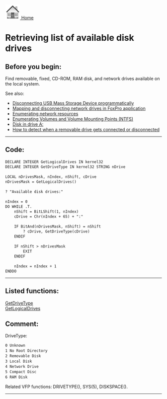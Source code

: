 [<img src="../images/home.png"> Home ](https://github.com/VFPX/Win32API)  

# Retrieving list of available disk drives

## Before you begin:
Find removable, fixed, CD-ROM, RAM disk, and network drives available on the local system.  

See also:

* [Disconnecting USB Mass Storage Device programmatically](sample_553.md)  
* [Mapping and disconnecting network drives in FoxPro application](sample_387.md)  
* [Enumerating network resources](sample_313.md)  
* [Enumerating Volumes and Volume Mounting Points (NTFS)](sample_087.md)  
* [Disk in drive A:](sample_319.md)  
* [How to detect when a removable drive gets connected or disconnected](sample_573.md)  

  
***  


## Code:
```foxpro  
DECLARE INTEGER GetLogicalDrives IN kernel32
DECLARE INTEGER GetDriveType IN kernel32 STRING nDrive

LOCAL nDrivesMask, nIndex, nShift, cDrive
nDrivesMask = GetLogicalDrives()

? "Available disk drives:"

nIndex = 0
DO WHILE .T.
	nShift = BitLShift(1, nIndex)
	cDrive = Chr(nIndex + 65) + ":"

	IF BitAnd(nDrivesMask, nShift) = nShift
		? cDrive, GetDriveType(cDrive)
	ENDIF

	IF nShift > nDrivesMask
		EXIT
	ENDIF

	nIndex = nIndex + 1
ENDDO  
```  
***  


## Listed functions:
[GetDriveType](../libraries/kernel32/GetDriveType.md)  
[GetLogicalDrives](../libraries/kernel32/GetLogicalDrives.md)  

## Comment:
DriveType:  
```txt
0 Unknown   
1 No Root Directory   
2 Removable Disk   
3 Local Disk   
4 Network Drive   
5 Compact Disc   
6 RAM Disk
```

Related VFP functions: DRIVETYPE(), SYS(5), DISKSPACE().  
  
***  

